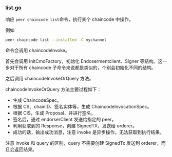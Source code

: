 ### list.go

响应 `peer chaincode list`命令，执行某个 chaincode 中操作。

例如

```bash
peer chaincode list --installed -C mychannel
```

命令会调用 chaincodeInvoke。

首先会调用 InitCmdFactory，初始化 Endosermentclient、Signer 等结构。这一步对于所有 chaincode 子命令来说都是类似的，个别会初始化不同的结构。

之后调用 chaincodeInvokeOrQuery 方法。

chaincodeInvokeOrQuery 方法主要过程如下：

* 生成 ChaincodeSpec。
* 根据 CS、chainID、签名实体等，生成 ChaincodeInvocationSpec。
* 根据 CIS，生成 Proposal，并进行签名。
* 签名后，通过 endorserClient 发送给指定的 peer。
* 利用获取到的 Response，创建 SignedTX，发送给 orderer。
* 成功的话，输出成功消息，注意 invoke 是异步操作，无法获取到执行结果。

注意 invoke 和 query 的区别，query 不需要创建 SignedTx 发送到 orderer，而且会返回结果。

